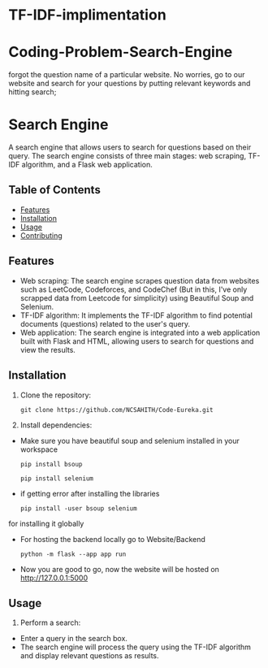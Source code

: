 # TF-IDF-implimentation 

# Coding-Problem-Search-Engine
forgot the question name of a particular website. No worries, go to our website and search for your questions by putting relevant keywords and hitting search; 

# Search Engine

A search engine that allows users to search for questions based on their query. The search engine consists of three main stages: web scraping, TF-IDF algorithm, and a Flask web application.

## Table of Contents

- [Features](#features)
- [Installation](#installation)
- [Usage](#usage)
- [Contributing](#contributing)

## Features

- Web scraping: The search engine scrapes question data from websites such as LeetCode, Codeforces, and CodeChef (But in this, I've only scrapped data from Leetcode for simplicity) using Beautiful Soup and Selenium.
- TF-IDF algorithm: It implements the TF-IDF algorithm to find potential documents (questions) related to the user's query.
- Web application: The search engine is integrated into a web application built with Flask and HTML, allowing users to search for questions and view the results.

## Installation

1. Clone the repository:

   ```shell
   git clone https://github.com/NCSAHITH/Code-Eureka.git

2. Install dependencies:

- Make sure you have beautiful soup and selenium installed in your workspace

  ```shell
  pip install bsoup
  ```
  ```shell
  pip install selenium

- if getting error after installing the libraries

  ```shell
  pip install -user bsoup selenium
  ```
for installing it globally

- For hosting the backend locally go to Website/Backend

  ```shell
  python -m flask --app app run
  ```
- Now you are good to go, now the website will be hosted on http://127.0.0.1:5000

## Usage

1. Perform a search:

- Enter a query in the search box.
- The search engine will process the query using the TF-IDF algorithm and display relevant questions as results.
